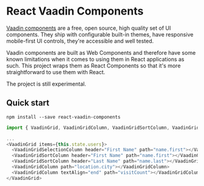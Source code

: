 # React Vaadin Components

[Vaadin components](https://vaadin.com/components) are a free, open source, high quality set of UI components. They ship with configurable built-in themes, have responsive mobile-first UI controls, they're accessible and well tested.

Vaadin components are built as Web Components and therefore have some known limitations when it comes to using them in React applications as such. This project wraps them as React Components so that it's more straightforward to use them with React.

The project is still experimental.

## Quick start

```console
npm install --save react-vaadin-components
```

```js
import { VaadinGrid, VaadinGridColumn, VaadinGridSortColumn, VaadinGridSelectionColumn } from react-vaadin-components;

...
<VaadinGrid items={this.state.users}>
  <VaadinGridSelectionColumn header="First Name" path="name.first"></VaadinGridSelectionColumn>
  <VaadinGridSortColumn header="First Name" path="name.first"></VaadinGridSortColumn>
  <VaadinGridSortColumn header="Last Name" path="name.last"></VaadinGridSortColumn>
  <VaadinGridColumn path="location.city"></VaadinGridColumn>
  <VaadinGridColumn textAlign="end" path="visitCount"></VaadinGridColumn>
</VaadinGrid>
```


